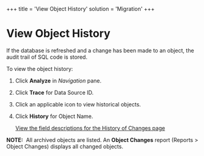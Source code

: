 +++
title = 'View Object History'
solution = 'Migration'
+++

# View Object History

If the database is refreshed and a change has been made to an object,
the audit trail of SQL code is stored.

To view the object history:

1.  Click **Analyze** in *Navigation* pane.

2.  Click **Trace** for Data Source ID.

3.  Click an applicable icon to view historical objects.

4.  Click **History** for Object Name.
    
    [View the field descriptions for the History of Changes
    page](../../../Platform/Common/Page_Desc/History_Of_Changes)

**NOTE:**  All archived objects are listed. An **Object Changes** report
(Reports \> Object Changes) displays all changed objects.
